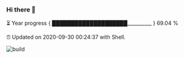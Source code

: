 ### Hi there 👋

⏳ Year progress { ████████████████████__________ } 69.04 %

⏰ Updated on 2020-09-30 00:24:37 with Shell.

![build](https://github.com/shenxianpeng/shenxianpeng/workflows/build/badge.svg)